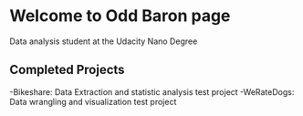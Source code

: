 # Welcome to Odd Baron page
Data analysis student at the Udacity Nano Degree

## Completed Projects
-Bikeshare:
Data Extraction and statistic analysis test project
-WeRateDogs:
Data wrangling and visualization test project
